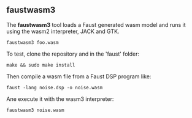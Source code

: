 
## faustwasm3

The **faustwasm3** tool loads a Faust generated wasm model and runs it using the wasm2 interpreter, JACK and GTK.

`faustwasm3 foo.wasm`

To test, clone the repository and in the 'faust' folder:

`make && sudo make install `

Then compile a wasm file from a Faust DSP program like:

`faust -lang noise.dsp -o noise.wasm`

Ane execute it with the wasm3 interpreter:

`faustwasm3 noise.wasm`
